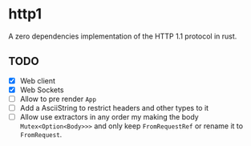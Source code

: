# http1

A zero dependencies implementation of the HTTP 1.1 protocol in rust.

## TODO

- [x] Web client
- [x] Web Sockets
- [ ] Allow to pre render `App`
- [ ] Add a AsciiString to restrict headers and other types to it
- [ ] Allow use extractors in any order my making the body `Mutex<Option<Body>>>` and only keep `FromRequestRef` or rename it to `FromRequest`.
